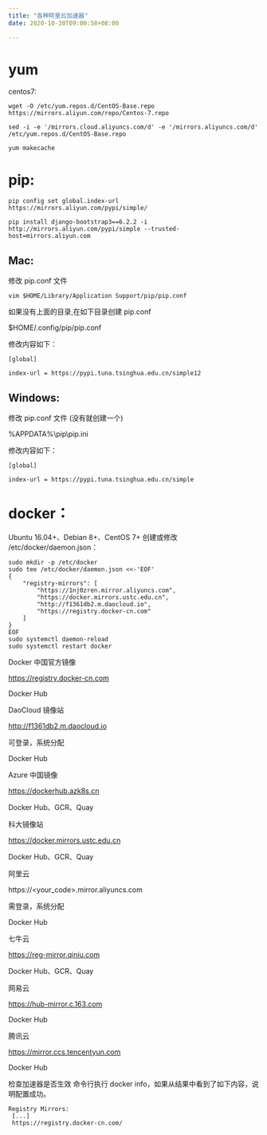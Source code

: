 ```yaml
---
title: "各种阿里云加速器"
date: 2020-10-30T09:00:58+08:00

---
```


# yum
centos7:

```
wget -O /etc/yum.repos.d/CentOS-Base.repo https://mirrors.aliyun.com/repo/Centos-7.repo

sed -i -e '/mirrors.cloud.aliyuncs.com/d' -e '/mirrors.aliyuncs.com/d' /etc/yum.repos.d/CentOS-Base.repo

yum makecache
```


# pip:
```
pip config set global.index-url https://mirrors.aliyun.com/pypi/simple/

pip install django-bootstrap3==6.2.2 -i http://mirrors.aliyun.com/pypi/simple --trusted-host=mirrors.aliyun.com
```


## Mac:

修改 pip.conf 文件
```
vim $HOME/Library/Application Support/pip/pip.conf
```
如果没有上面的目录,在如下目录创建 pip.conf

$HOME/.config/pip/pip.conf

修改内容如下：
```
[global]

index-url = https://pypi.tuna.tsinghua.edu.cn/simple12
```

## Windows:

修改 pip.conf 文件 (没有就创建一个)

%APPDATA%\pip\pip.ini

修改内容如下：
```
[global]

index-url = https://pypi.tuna.tsinghua.edu.cn/simple
```




# docker：
Ubuntu 16.04+、Debian 8+、CentOS 7+
创建或修改 /etc/docker/daemon.json：
```
sudo mkdir -p /etc/docker
sudo tee /etc/docker/daemon.json <<-'EOF'
{
    "registry-mirrors": [
        "https://1nj0zren.mirror.aliyuncs.com",
        "https://docker.mirrors.ustc.edu.cn",
        "http://f1361db2.m.daocloud.io",
        "https://registry.docker-cn.com"
    ]
}
EOF
sudo systemctl daemon-reload
sudo systemctl restart docker
```

Docker 中国官方镜像

https://registry.docker-cn.com


Docker Hub

DaoCloud 镜像站

http://f1361db2.m.daocloud.io

可登录，系统分配

Docker Hub

Azure 中国镜像

https://dockerhub.azk8s.cn


Docker Hub、GCR、Quay

科大镜像站

https://docker.mirrors.ustc.edu.cn


Docker Hub、GCR、Quay

阿里云

https://<your_code>.mirror.aliyuncs.com

需登录，系统分配

Docker Hub

七牛云

https://reg-mirror.qiniu.com


Docker Hub、GCR、Quay

网易云

https://hub-mirror.c.163.com


Docker Hub

腾讯云

https://mirror.ccs.tencentyun.com


Docker Hub

检查加速器是否生效
命令行执行 docker info，如果从结果中看到了如下内容，说明配置成功。
```
Registry Mirrors:
 [...]
 https://registry.docker-cn.com/
 ```